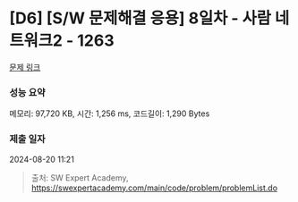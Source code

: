 # [D6] [S/W 문제해결 응용] 8일차 - 사람 네트워크2 - 1263 

[문제 링크](https://swexpertacademy.com/main/code/problem/problemDetail.do?contestProbId=AV18P2B6Iu8CFAZN) 

### 성능 요약

메모리: 97,720 KB, 시간: 1,256 ms, 코드길이: 1,290 Bytes

### 제출 일자

2024-08-20 11:21



> 출처: SW Expert Academy, https://swexpertacademy.com/main/code/problem/problemList.do